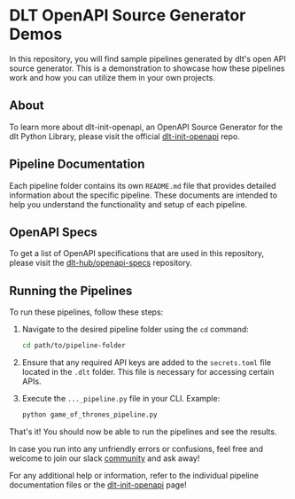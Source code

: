 # DLT OpenAPI Source Generator Demos

In this repository, you will find sample pipelines generated by dlt's open API source generator. This is a demonstration to showcase how these pipelines work and how you can utilize them in your own projects.

## About

To learn more about dlt-init-openapi, an OpenAPI Source Generator for the dlt Python Library, please visit the official [dlt-init-openapi](https://github.com/dlt-hub/dlt-init-openapi) repo.

## Pipeline Documentation

Each pipeline folder contains its own `README.md` file that provides detailed information about the specific pipeline. These documents are intended to help you understand the functionality and setup of each pipeline.

## OpenAPI Specs

To get a list of OpenAPI specifications that are used in this repository, please visit the [dlt-hub/openapi-specs](https://github.com/dlt-hub/openapi-specs/) repository.

## Running the Pipelines

To run these pipelines, follow these steps:

1. Navigate to the desired pipeline folder using the `cd` command:
    ```sh
    cd path/to/pipeline-folder
    ```

2. Ensure that any required API keys are added to the `secrets.toml` file located in the `.dlt` folder. This file is necessary for accessing certain APIs.

3. Execute the `..._pipeline.py` file in your CLI. Example:
    ```sh
    python game_of_thrones_pipeline.py
    ```

That's it! You should now be able to run the pipelines and see the results. 

In case you run into any unfriendly errors or confusions, feel free and welcome to join our slack [community](https://dlthub.com/community) and ask away!

For any additional help or information, refer to the individual pipeline documentation files or the [dlt-init-openapi](https://github.com/dlt-hub/dlt-init-openapi) page!
